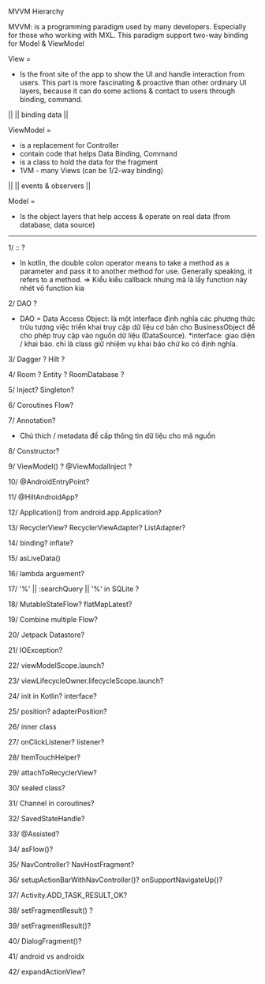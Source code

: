 MVVM Hierarchy

MVVM: is a programming paradigm used by many developers. Especially for those who working with MXL. This paradigm support two-way binding for Model & ViewModel

View = 
 - Is the front site of the app to show the UI and handle interaction from users. This part is more fascinating & proactive than other ordinary UI layers, because it
can do some actions & contact to users through binding, command.

||
||   binding data 
||

ViewModel =
- is a replacement for Controller
- contain code that helps Data Binding, Command 
- is a class to hold the data for the fragment
- 1VM - many Views (can be 1/2-way binding)

||
||    events & observers
||

Model = 
 - Is the object layers that help access & operate on real data (from database, data source)

------------------------------------------------------------------------------------------------------------------------------------------------------------

1/ :: ?
 - In kotlin, the double colon operator means to take a method as a parameter and pass it to another method for use. 
   Generally speaking, it refers to a method.
   => Kiểu kiểu callback nhưng mà là lấy function này nhét vô function kia

2/ DAO ?
 - DAO = Data Access Object: là một interface định nghĩa các phương thức trừu tượng việc triển khai truy cập dữ liệu cơ bản cho BusinessObject 
   để cho phép truy cập vào nguồn dữ liệu (DataSource).
    *interface: giao diện / khai báo. chỉ là class giữ nhiệm vụ khai báo chứ ko có định nghĩa.
   
3/ Dagger ? Hilt ?

4/ Room ? Entity ? RoomDatabase ? 

5/ Inject? Singleton?

6/ Coroutines Flow?

7/ Annotation?
 - Chú thích / metadata để cấp thông tin dữ liệu cho mã nguồn

8/ Constructor?

9/ ViewModel() ? @ViewModalInject ?

10/ @AndroidEntryPoint?

11/ @HiltAndroidApp?

12/ Application() from android.app.Application?

13/ RecyclerView? RecyclerViewAdapter? ListAdapter?

14/ binding? inflate?

15/ asLiveData()

16/ lambda arguement?

17/  '%' || :searchQuery || '%'  in SQLite ?

18/ MutableStateFlow? flatMapLatest?

19/ Combine multiple Flow?

20/ Jetpack Datastore?

21/ IOException?

22/ viewModelScope.launch?

23/ viewLifecycleOwner.lifecycleScope.launch?

24/ init in Kotlin? interface?

25/ position? adapterPosition?

26/ inner class

27/ onClickListener? listener?

28/ ItemTouchHelper? 

29/ attachToRecyclerView?

30/ sealed class?

31/ Channel in coroutines?

32/ SavedStateHandle?

33/ @Assisted?

34/ asFlow()?

35/ NavController? NavHostFragment?

36/ setupActionBarWithNavController()? onSupportNavigateUp()?

37/ Activity.ADD_TASK_RESULT_OK?

38/ setFragmentResult() ?

39/ setFragmentResult()?

40/ DialogFragment()?

41/ android vs androidx

42/ expandActionView?